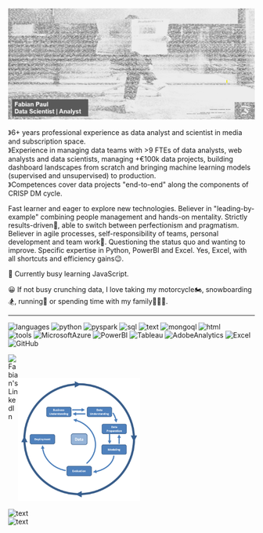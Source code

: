 <img src="https://github.com/Fabian2964/Fabian2964/blob/main/Kluge%20koepfe%20faz.png" width="1000" alt="Image showing Fabian Paul"> 

&#12299;6+ years professional experience as data analyst and scientist in media and subscription space. 
<br>&#12299;Experience in managing data teams with >9 FTEs of data analysts, web analysts and data scientists, managing +€100k data projects, building dashboard landscapes from scratch and bringing machine learning models (supervised and unsupervised) to production.
<br>&#12299;Competences cover data projects "end-to-end" along the components of CRISP DM cycle.

Fast learner and eager to explore new technologies. Believer in "leading-by-example" combining people management and hands-on mentality. Strictly results-driven🎯, able to switch between perfectionism and pragmatism. Believer in agile processes, self-responsibility of teams, personal development and team work👯. Questioning the status quo and wanting to improve. Specific expertise in Python, PowerBI and Excel. Yes, Excel, with all shortcuts and efficiency gains😉. 

🌱 Currently busy learning JavaScript.

😀 If not busy crunching data, I love taking my motorcycle🏍️, snowboarding🏂, running🏃 or spending time with my family👨‍👩‍👧. 


<hr>

![languages](https://img.shields.io/static/v1?label=&message=languages:&color=111&style=flat-square)
![python](https://img.shields.io/static/v1?logo=python&label=&message=python&color=36465D&logoColor=AAA&style=flat-square&link=)
![pyspark](https://img.shields.io/static/v1?logo=apache-spark&label=&message=pyspark&color=36465D&logoColor=AAA&style=flat-square&link=)
![sql](https://img.shields.io/static/v1?logo=sqlite&label=&message=SQL&color=36465D&logoColor=AAA&style=flat-square&link=)
![text](https://img.shields.io/static/v1?label=&message=and%20a%20bit%20of%20&color=111&style=flat-square)
![mongoql](https://img.shields.io/static/v1?logo=mongodb&label=&message=MQL&color=36465D&logoColor=AAA&style=flat-square&link=)
![html](https://img.shields.io/static/v1?logo=html5&label=&message=html5&color=36465D&logoColor=AAA&style=flat-square&link=)
&nbsp;&nbsp;&nbsp;
<br>
![tools](https://img.shields.io/static/v1?label=&message=tools:&color=111&style=flat-square)
![MicrosoftAzure](https://img.shields.io/static/v1?logo=microsoftazure&label=&message=Microsoft%20Azure&color=36465D&logoColor=AAA&style=flat-square&link=)
![PowerBI](https://img.shields.io/static/v1?logo=powerbi&label=&message=PowerBI&color=36465D&logoColor=AAA&style=flat-square&link=)
![Tableau](https://img.shields.io/static/v1?logo=tableau&label=&message=Tableau&color=36465D&logoColor=AAA&style=flat-square&link=)
![AdobeAnalytics](https://img.shields.io/static/v1?logo=adobe&label=&message=Adobe%20Analytics&color=36465D&logoColor=AAA&style=flat-square&link=)
![Excel](https://img.shields.io/static/v1?logo=microsoftexcel&label=&message=Excel&color=36465D&logoColor=AAA&style=flat-square&link=)
![GitHub](https://img.shields.io/static/v1?logo=github&label=&message=GitHub&color=36465D&logoColor=AAA&style=flat-square&link=)
<br>

<a href="https://www.linkedin.com/in/fab-paul/">
  <img align="left" alt="Fabian's LinkedIn" width="20px" src="https://simpleicons.now.sh/linkedin/495f7e" />
</a>

<br>
<br>

<p>
    <img src="https://github.com/Fabian2964/Fabian2964/blob/main/CRISP%20DM%20Cycle.png" width="250" alt="Image showing CRISP DM Cycle">

![text](https://img.shields.io/static/v1?label=&message=CRISP-DM%20Cycle&color=111&style=flat-square)
<br>
![text](https://img.shields.io/static/v1?label=&message=https://www.researchgate.net/figure/CRISP-DM-Model-Taylor-2017_fig1_326235288&color=111&style=flat-square)
&nbsp;&nbsp;&nbsp;
</p>
